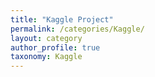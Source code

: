 ```yaml
---
title: "Kaggle Project"
permalink: /categories/Kaggle/
layout: category
author_profile: true
taxonomy: Kaggle
---
```

